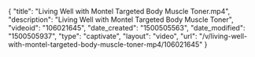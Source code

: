 {
    "title": "Living Well with Montel Targeted Body Muscle Toner.mp4",
    "description": "Living Well with Montel Targeted Body Muscle Toner",
    "videoid": "106021645",
    "date_created": "1500505563",
    "date_modified": "1500505937",
    "type": "captivate",
    "layout": "video",
    "url": "\/v\/living-well-with-montel-targeted-body-muscle-toner-mp4\/106021645"
}